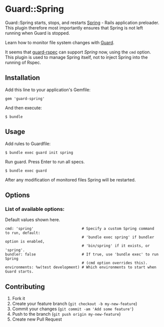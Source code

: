 # Guard::Spring

Guard::Spring starts, stops, and restarts [Spring](https://github.com/jonleighton/spring) - Rails application preloader. This plugin therefore most importantly ensures that Spring is not left running when Guard is stopped.

Learn how to monitor file system changes with [Guard](https://github.com/guard/guard).

It seems that [guard-rspec](https://github.com/guard/guard-rspec) can support *Spring* now, using the `cmd` option. This plugin is used to manage Spring itself, not to inject Spring into the running of Rspec.

## Installation

Add this line to your application's Gemfile:

    gem 'guard-spring'

And then execute:

    $ bundle

## Usage

Add rules to Guardfile:

    $ bundle exec guard init spring

Run guard. Press Enter to run all specs.

    $ bundle exec guard

After any modification of monitored files Spring will be restarted.

## Options

### List of available options:

Default values shown here.

    cmd: 'spring'                      # Specify a custom Spring command to run, default: 
                                       # 'bundle exec spring' if bundler option is enabled,
                                       # 'bin/spring' if it exists, or 'spring'.
    bundler: false                     # If true, use 'bundle exec' to run Spring
                                       # (cmd option overrides this).
    environments: %w(test development) # Which environments to start when Guard starts.

## Contributing

1. Fork it
2. Create your feature branch (`git checkout -b my-new-feature`)
3. Commit your changes (`git commit -am 'Add some feature'`)
4. Push to the branch (`git push origin my-new-feature`)
5. Create new Pull Request
